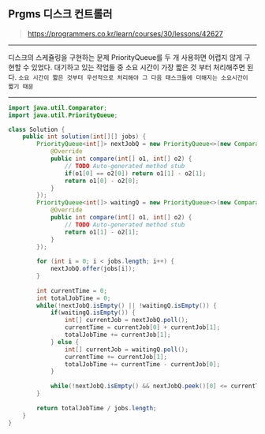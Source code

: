 ## Prgms 디스크 컨트롤러
> https://programmers.co.kr/learn/courses/30/lessons/42627

************
디스크의 스케쥴링을 구현하는 문제 PriorityQueue를 두 개 사용하면 어렵지 않게 구현할 수 있었다. 대기하고 있는 작업들 중 소요 시간이 가장 짧은 것 부터 처리해주면 된다.
```소요 시간이 짧은 것부터 우선적으로 처리해야 그 다음 태스크들에 더해지는 소요시간이 짧기 때문```
************

```java
import java.util.Comparator;
import java.util.PriorityQueue;

class Solution {
    public int solution(int[][] jobs) {
        PriorityQueue<int[]> nextJobQ = new PriorityQueue<>(new Comparator<int[]>() {
			@Override
			public int compare(int[] o1, int[] o2) {
				// TODO Auto-generated method stub
				if(o1[0] == o2[0]) return o1[1] - o2[1];
				return o1[0] - o2[0];
			}
		});
        PriorityQueue<int[]> waitingQ = new PriorityQueue<>(new Comparator<int[]>() {
			@Override
			public int compare(int[] o1, int[] o2) {
				// TODO Auto-generated method stub
				return o1[1] - o2[1];
			}
		});
        
        for (int i = 0; i < jobs.length; i++) {
			nextJobQ.offer(jobs[i]);
		}
        
        int currentTime = 0;
        int totalJobTime = 0;
        while(!nextJobQ.isEmpty() || !waitingQ.isEmpty()) {
        	if(waitingQ.isEmpty()) {
        		int[] currentJob = nextJobQ.poll();
        		currentTime = currentJob[0] + currentJob[1];
        		totalJobTime += currentJob[1];
        	} else {
        		int[] currentJob = waitingQ.poll();
        		currentTime += currentJob[1];
        		totalJobTime += currentTime - currentJob[0];
        	}
        	
        	while(!nextJobQ.isEmpty() && nextJobQ.peek()[0] <= currentTime) waitingQ.offer(nextJobQ.poll());
        }
        
        return totalJobTime / jobs.length;
    }
}
```

